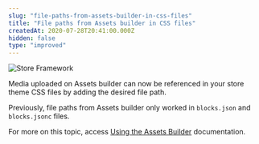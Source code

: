 ```yaml
---
slug: "file-paths-from-assets-builder-in-css-files"
title: "File paths from Assets builder in CSS files"
createdAt: 2020-07-28T20:41:00.000Z
hidden: false
type: "improved"
---
```


![Store Framework](https://img.shields.io/badge/-Store%20Framework-red)

Media uploaded on Assets builder can now be referenced in your store theme CSS files by adding the desired file path.

Previously, file paths from Assets builder only worked in `blocks.json` and `blocks.jsonc` files.

For more on this topic, access [Using the Assets Builder](https://vtex.io/docs/recipes/development/using-the-assets-builder/) documentation.
